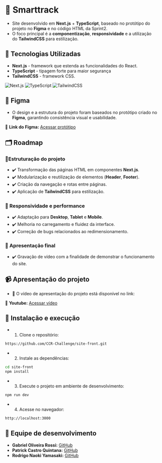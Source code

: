 # 👑 Smarttrack

- Site desenvolvido em **Next.js** + **TypeScript**, baseado no protótipo do projeto no **Figma** e no código HTML da Sprint2.
- O foco principal é a **componentização**, **responsividade** e a utilização do **TailwindCSS** para estilização.

## 🧠 Tecnologias Utilizadas

- **Next.js** - framework que estenda as funcionalidades do React.
- **TypeScript** - tipagem forte para maior segurança
- **TailwindCSS** - framework CSS.

![Next.js](https://img.shields.io/badge/Next.js-000000?style=for-the-badge&logo=next.js&logoColor=white)
![TypeScript](https://img.shields.io/badge/TypeScript-3178C6?style=for-the-badge&logo=typescript&logoColor=white)
![TailwindCSS](https://img.shields.io/badge/TailwindCSS-06B6D4?style=for-the-badge&logo=tailwindcss&logoColor=white)

## 🎨 Figma

- O design e a estrutura do projeto foram baseados no protótipo criado no **Figma**, garantindo consistência visual e usabilidade.

🔗 **Link do Figma:** [Acessar protótipo](https://www.figma.com/design/ZiPSJpk6zpmnMYms0RiMk7/Prot%C3%B3tipo-ST?node-id=2-10&t=yHPR8Xn97eOWXES0-1)

## 🗂️ Roadmap

### 🔸Estruturação do projeto

- ✔️ Transformação das páginas HTML em componentes **Next.js**.
- ✔️ Modularização e reutilização de elementos (**Header**, **Footer**).
- ✔️ Criação da navegação e rotas entre páginas.
- ✔️ Aplicação de **TailwindCSS** para estilização.

### 🔸 Responsividade e performance

- ✔️ Adaptação para **Desktop**, **Tablet** e **Mobile**.
- ✔️ Melhoria no carregamento e fluidez da interface.
- ✔️ Correção de bugs relacionados ao redimensionamento.

### 🔸 Apresentação final

- ✔️ Gravação de vídeo com a finalidade de demonstrar o funcionamento do site.

## 📹 Apresentação do projeto

- 📌 O vídeo de apresentação do projeto está disponível no link:

🔗 **Youtube:** [Acessar vídeo](https://youtu.be/tNTSzB1kVls)

## 🔧 Instalação e execução

- 1. Clone o repositório:

```bash
https://github.com/CCR-Challenge/site-front.git
```

- 2. Instale as dependências:

```bash
cd site-front
npm install
```

- 3. Execute o projeto em ambiente de desenvolvimento:

```bash
npm run dev
```

- 4. Acesse no navegador:

```bash
http://localhost:3000
```

## 👥 Equipe de desenvolvimento

- **Gabriel Oliveira Rossi:** [GitHub](https://github.com/GabrielRossi01)
- **Patrick Castro Quintana:** [GitHub](https://github.com/castropatrick)
- **Rodrigo Naoki Yamasaki:** [GitHub](https://github.com/RodrygoYamasaki)

